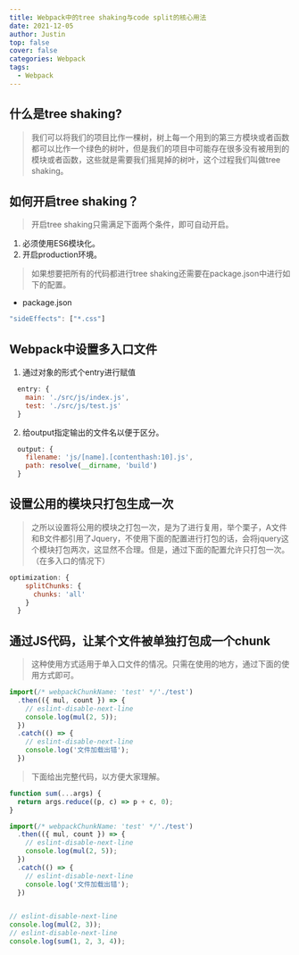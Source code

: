 ```yaml
---
title: Webpack中的tree shaking与code split的核心用法
date: 2021-12-05
author: Justin
top: false
cover: false
categories: Webpack
tags:
  - Webpack
---
```


## 什么是tree shaking?
>我们可以将我们的项目比作一棵树，树上每一个用到的第三方模块或者函数都可以比作一个绿色的树叶，但是我们的项目中可能存在很多没有被用到的模块或者函数，这些就是需要我们摇晃掉的树叶，这个过程我们叫做tree shaking。

## 如何开启tree shaking？
>开启tree shaking只需满足下面两个条件，即可自动开启。

1. 必须使用ES6模块化。
2. 开启production环境。

>如果想要把所有的代码都进行tree shaking还需要在package.json中进行如下的配置。

* package.json

```js
"sideEffects": ["*.css"]
```

## Webpack中设置多入口文件
1. 通过对象的形式个entry进行赋值

```js
  entry: {
    main: './src/js/index.js',
    test: './src/js/test.js'
  }
```

2. 给output指定输出的文件名以便于区分。

```js
  output: {
    filename: 'js/[name].[contenthash:10].js',
    path: resolve(__dirname, 'build')
  }
```

## 设置公用的模块只打包生成一次
>之所以设置将公用的模块之打包一次，是为了进行复用，举个栗子，A文件和B文件都引用了Jquery，不使用下面的配置进行打包的话，会将jquery这个模块打包两次，这显然不合理。但是，通过下面的配置允许只打包一次。（在多入口的情况下）

```js
optimization: {
    splitChunks: {
      chunks: 'all'
    }
  }
```

## 通过JS代码，让某个文件被单独打包成一个chunk
>这种使用方式适用于单入口文件的情况。只需在使用的地方，通过下面的使用方式即可。

```js
import(/* webpackChunkName: 'test' */'./test')
  .then(({ mul, count }) => {
    // eslint-disable-next-line
    console.log(mul(2, 5));
  })
  .catch(() => {
    // eslint-disable-next-line
    console.log('文件加载出错');
  })
```

>下面给出完整代码，以方便大家理解。

```js
function sum(...args) {
  return args.reduce((p, c) => p + c, 0);
}

import(/* webpackChunkName: 'test' */'./test')
  .then(({ mul, count }) => {
    // eslint-disable-next-line
    console.log(mul(2, 5));
  })
  .catch(() => {
    // eslint-disable-next-line
    console.log('文件加载出错');
  })


// eslint-disable-next-line
console.log(mul(2, 3));
// eslint-disable-next-line
console.log(sum(1, 2, 3, 4));
```



